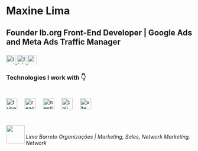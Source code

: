<h1 align="left">Maxine Lima</h1>

###

<h2 align="left">Founder lb.org Front-End Developer | Google Ads and Meta Ads Traffic Manager</h2>

###

<div align="left">
  <a href="https://instagram.com/maxinelobato" target="_blank">
    <img src="https://img.shields.io/static/v1?message=maxinelobato&logo=instagram&label=&color=E4405F&logoColor=white&labelColor=&style=flat" height="25" alt="instagram logo"  />
  </a>
  <a href="https://www.linkedin.com/in/maxine-lobato-a9613189/" target="_blank">
    <img src="https://img.shields.io/static/v1?message=maxinelibato&logo=linkedin&label=&color=0077B5&logoColor=white&labelColor=&style=flat" height="25" alt="linkedin logo"  />
  </a>
  <a href="mailto:limabarreto.org@gmail.com" target="_blank">
    <img src="https://img.shields.io/static/v1?message=lb.org&logo=gmail&label=&color=D14836&logoColor=white&labelColor=&style=flat" height="25" alt="gmail logo"  />
  </a>
</div>

###

<h3 align="left">Technologies I work with 👇</h3>

###

<br clear="both">

<div align="left">
  <img src="https://skillicons.dev/icons?i=ts" height="30" alt="typescript logo"  />
  <img width="12" />
  <img src="https://skillicons.dev/icons?i=react" height="30" alt="react logo"  />
  <img width="12" />
  <img src="https://skillicons.dev/icons?i=nextjs" height="30" alt="nextjs logo"  />
  <img width="12" />
  <img src="https://skillicons.dev/icons?i=tailwind" height="30" alt="tailwindcss logo"  />
  <img width="12" />
  <img src="https://skillicons.dev/icons?i=vite" height="30" alt="vite logo"  />
</div>

###

<br clear="both">

<img align="left" height="50" src="https://ibb.co/R6zRkHY"  />

###

<h6 align="left">Lima Barreto Organizações | Marketing, Sales, Network Marketing, Network</h6>

###
